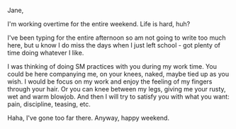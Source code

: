Jane,

I'm working overtime for the entire weekend. Life is hard, huh?

I've been typing for the entire afternoon so am not going to write too much here, but u know I do miss the days when I just left school - got plenty of time doing whatever I like.

I was thinking of doing SM practices with you during my work time. You could be here  companying me, on your knees, naked, maybe tied up as you wish. I would be focus on my work and enjoy the feeling of my fingers through your hair. Or you can knee between my legs, giving me your rusty, wet and warm blowjob. And then I will try to satisfy you with what you want: pain, discipline, teasing, etc.

Haha, I've gone too far there. Anyway, happy weekend.

